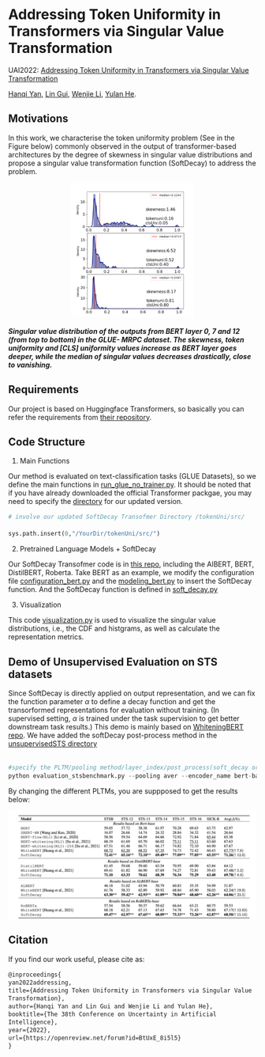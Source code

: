 # Addressing Token Uniformity in Transformers via Singular Value Transformation
UAI2022: [Addressing Token Uniformity in Transformers via Singular Value Transformation](https://openreview.net/forum?id=BtUxE_8i5l5) 

[Hanqi Yan](https://warwick.ac.uk/fac/sci/dcs/people/u2048587/), [Lin Gui](https://warwick.ac.uk/fac/sci/dcs/people/lin_gui/), [Wenjie Li](https://www4.comp.polyu.edu.hk/~cswjli/), [Yulan He](https://warwick.ac.uk/fac/sci/dcs/people/yulan_he/).

## Motivations
In this work, we characterise the token uniformity problem (See in the Figure below) commonly observed in the output of transformer-based architectures by the degree of skewness in singular value distributions and propose a singular value transformation function (SoftDecay) to address the problem.
<p align="center">
<img src="intro_pic.png"  width="250" align="center" >
</p>
<h5> Singular value distribution of the outputs from
BERT layer 0, 7 and 12 (from top to bottom) in the GLUE-
MRPC dataset. The skewness, token uniformity and [CLS] uniformity values increase as BERT
layer goes deeper, while the median of singular values decreases drastically, close to vanishing. 
</h5>

## Requirements

Our project is based on Huggingface Transformers, so basically you can refer the requirements from [their repository](https://github.com/huggingface/transformers). 

## Code Structure

1. Main Functions

Our method is evaluated on text-classification tasks (GLUE Datasets), so we define the main functions in [run_glue_no_trainer.py](/examples/pytorch/text-classification). It should be noted that if you have already downloaded the official Transformer packgae, you may need to specify the [directory](/src/) for our updated version.

```python
# involve our updated SoftDecay Transofmer Directory /tokenUni/src/

sys.path.insert(0,"/YourDir/tokenUni/src/")
```

2. Pretrained Language Models + SoftDecay

Our SoftDecay Transofmer code is in [this repo](/src/transformers/models/), including the AlBERT, BERT, DistilBERT, Roberta. Take BERT as an example, we modify the configuration file [configuration_bert.py](/src/transformers/models/bert/configuration_bert.py) and the [modeling_bert.py](/src/transformers/models/bert/modeling_bert.py) to insert the SoftDecay function. And the SoftDecay function is defined in [soft_decay.py](/src/transformers/models/soft_decay.py)

3. Visualization

This code [visualization.py](tokenUni/src/transformers/models/visualization.py) is used to visualize the singular value distributions, i.e., the CDF and histgrams, as well as calculate the representation metrics. 


## Demo of Unsupervised Evaluation on STS datasets

Since SoftDecay is directly applied on output representation, and we can fix the function parameter $\alpha$ to define a decay function and get the transorformed representations for evaluation without training. (In supervised setting, $\alpha$ is trained under the task supervision to get better downstream task results.) This demo is mainly based on [WhiteningBERT repo](https://github.com/Jun-jie-Huang/WhiteningBERT). We have added the softDecay post-process method in the [unsupervisedSTS directory](/unsupervisedSTS/)

```python

#specify the PLTM/pooling method/layer_index/post_process(soft_decay or whitening)
python evaluation_stsbenchmark.py --pooling aver --encoder_name bert-base-cased --last2avg --post_process soft_decay
```
By changing the different PLTMs, you are suppposed to get the results below:
<p align="center">
<img src="sts_results.png"  width="650" align="center" >
</p>


## Citation

If you find our work useful, please cite as:

```
@inproceedings{
yan2022addressing,
title={Addressing Token Uniformity in Transformers via Singular Value Transformation},
author={Hanqi Yan and Lin Gui and Wenjie Li and Yulan He},
booktitle={The 38th Conference on Uncertainty in Artificial Intelligence},
year={2022},
url={https://openreview.net/forum?id=BtUxE_8i5l5}
}
```
